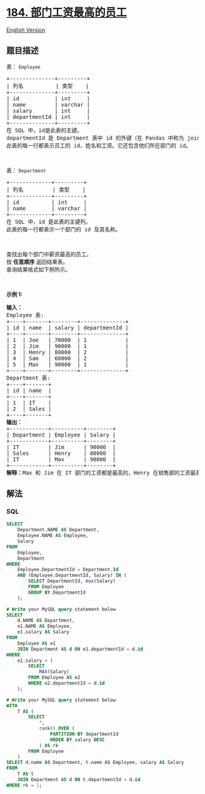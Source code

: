 # [184. 部门工资最高的员工](https://leetcode.cn/problems/department-highest-salary)

[English Version](/solution/0100-0199/0184.Department%20Highest%20Salary/README_EN.md)

## 题目描述

<!-- 这里写题目描述 -->

<p>表：&nbsp;<code>Employee</code></p>

<pre>
+--------------+---------+
| 列名          | 类型    |
+--------------+---------+
| id           | int     |
| name         | varchar |
| salary       | int     |
| departmentId | int     |
+--------------+---------+
在 SQL 中，id是此表的主键。
departmentId 是 Department 表中 id 的外键（在 Pandas 中称为 join key）。
此表的每一行都表示员工的 id、姓名和工资。它还包含他们所在部门的 id。
</pre>

<p>&nbsp;</p>

<p>表：&nbsp;<code>Department</code></p>

<pre>
+-------------+---------+
| 列名         | 类型    |
+-------------+---------+
| id          | int     |
| name        | varchar |
+-------------+---------+
在 SQL 中，id 是此表的主键列。
此表的每一行都表示一个部门的 id 及其名称。
</pre>

<p>&nbsp;</p>

<p>查找出每个部门中薪资最高的员工。<br />
按 <strong>任意顺序</strong> 返回结果表。<br />
查询结果格式如下例所示。</p>

<p>&nbsp;</p>

<p><strong>示例 1:</strong></p>

<pre>
<b>输入：</b>
Employee 表:
+----+-------+--------+--------------+
| id | name  | salary | departmentId |
+----+-------+--------+--------------+
| 1  | Joe   | 70000  | 1            |
| 2  | Jim   | 90000  | 1            |
| 3  | Henry | 80000  | 2            |
| 4  | Sam   | 60000  | 2            |
| 5  | Max   | 90000  | 1            |
+----+-------+--------+--------------+
Department 表:
+----+-------+
| id | name  |
+----+-------+
| 1  | IT    |
| 2  | Sales |
+----+-------+
<b>输出：</b>
+------------+----------+--------+
| Department | Employee | Salary |
+------------+----------+--------+
| IT         | Jim      | 90000  |
| Sales      | Henry    | 80000  |
| IT         | Max      | 90000  |
+------------+----------+--------+
<strong>解释：</strong>Max 和 Jim 在 IT 部门的工资都是最高的，Henry 在销售部的工资最高。</pre>

## 解法

<!-- 这里可写通用的实现逻辑 -->

<!-- tabs:start -->

### **SQL**

```sql
SELECT
    Department.NAME AS Department,
    Employee.NAME AS Employee,
    Salary
FROM
    Employee,
    Department
WHERE
    Employee.DepartmentId = Department.Id
    AND (Employee.DepartmentId, Salary) IN (
        SELECT DepartmentId, max(Salary)
        FROM Employee
        GROUP BY DepartmentId
    );
```

```sql
# Write your MySQL query statement below
SELECT
    d.NAME AS Department,
    e1.NAME AS Employee,
    e1.salary AS Salary
FROM
    Employee AS e1
    JOIN Department AS d ON e1.departmentId = d.id
WHERE
    e1.salary = (
        SELECT
            MAX(Salary)
        FROM Employee AS e2
        WHERE e2.departmentId = d.id
    );
```

```sql
# Write your MySQL query statement below
WITH
    T AS (
        SELECT
            *,
            rank() OVER (
                PARTITION BY departmentId
                ORDER BY salary DESC
            ) AS rk
        FROM Employee
    )
SELECT d.name AS Department, t.name AS Employee, salary AS Salary
FROM
    T AS t
    JOIN Department AS d ON t.departmentId = d.id
WHERE rk = 1;
```

<!-- tabs:end -->
